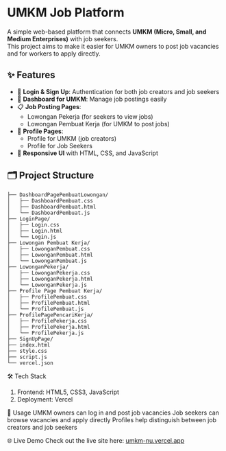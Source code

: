 # UMKM Job Platform

A simple web-based platform that connects **UMKM (Micro, Small, and Medium Enterprises)** with job seekers.  
This project aims to make it easier for UMKM owners to post job vacancies and for workers to apply directly.  

## ✨ Features
- 🔐 **Login & Sign Up**: Authentication for both job creators and job seekers  
- 🏢 **Dashboard for UMKM**: Manage job postings easily  
- 📋 **Job Posting Pages**:
  - Lowongan Pekerja (for seekers to view jobs)  
  - Lowongan Pembuat Kerja (for UMKM to post jobs)  
- 👤 **Profile Pages**:
  - Profile for UMKM (job creators)  
  - Profile for Job Seekers  
- 📄 **Responsive UI** with HTML, CSS, and JavaScript  

## 🗂️ Project Structure
```text
├── DashboardPagePembuatLowongan/
│   ├── DashboardPembuat.css
│   ├── DashboardPembuat.html
│   └── DashboardPembuat.js
├── LoginPage/
│   ├── Login.css
│   ├── Login.html
│   └── Login.js
├── Lowongan Pembuat Kerja/
│   ├── LowonganPembuat.css
│   ├── LowonganPembuat.html
│   └── LowonganPembuat.js
├── LowonganPekerja/
│   ├── LowonganPekerja.css
│   ├── LowonganPekerja.html
│   └── LowonganPekerja.js
├── Profile Page Pembuat Kerja/
│   ├── ProfilePembuat.css
│   ├── ProfilePembuat.html
│   └── ProfilePembuat.js
├── ProfilePagePencariKerja/
│   ├── ProfilePekerja.css
│   ├── ProfilePekerja.html
│   └── ProfilePekerja.js
├── SignUpPage/
├── index.html
├── style.css
├── script.js
└── vercel.json
```
🛠️ Tech Stack
1. Frontend: HTML5, CSS3, JavaScript
2. Deployment: Vercel

🚀 Usage
UMKM owners can log in and post job vacancies
Job seekers can browse vacancies and apply directly
Profiles help distinguish between job creators and job seekers

🌐 Live Demo
Check out the live site here: [umkm-nu.vercel.app](https://umkm-nu.vercel.app/)
